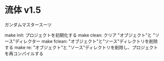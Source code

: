 # 流体 v1.5

ガンダムマスタースーツ

make init: プロジェクトを初期化する
make clean: クリア "オブジェクト"と "ソース"ディレクター
make fclean: "オブジェクト"と"ソース"ディレクトリを削除する
make re: "オブジェクト"と "ソース"ディレクトリを削除し、プロジェクトを再コンパイルする
